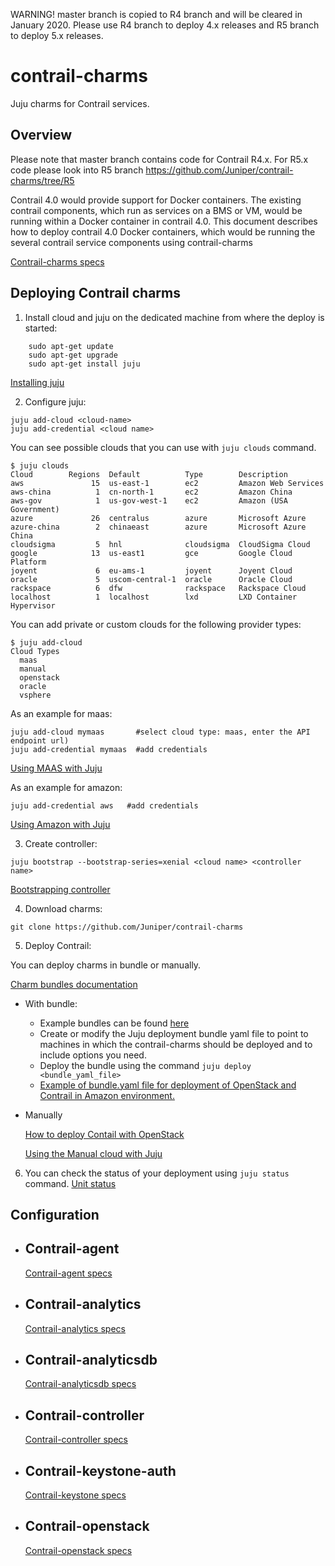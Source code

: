 WARNING! master branch is copied to R4 branch and will be cleared in January 2020.
Please use R4 branch to deploy 4.x releases and R5 branch to deploy 5.x releases.

# contrail-charms
Juju charms for Contrail services.

Overview
--------

Please note that master branch contains code for Contrail R4.x. For R5.x code please look into R5 branch https://github.com/Juniper/contrail-charms/tree/R5

Contrail 4.0 would provide support for Docker containers. The existing contrail components, which run as services on a BMS or VM, would be running within a Docker container in contrail 4.0.
This document describes how to deploy contrail 4.0 Docker containers, which would be running the several contrail service components using contrail-charms

[Contrail-charms specs](specs/contrail-charms.md)

Deploying Contrail charms
-------------------------

1. Install cloud and juju on the dedicated machine from where the deploy is started:
```
    sudo apt-get update
    sudo apt-get upgrade
    sudo apt-get install juju
```
[Installing juju](https://docs.jujucharms.com/2.4/en/getting-started)

2. Configure juju:
```
juju add-cloud <cloud-name>
juju add-credential <cloud name>
```

You can see possible clouds that you can use with `juju clouds` command.
```
$ juju clouds
Cloud        Regions  Default          Type        Description
aws               15  us-east-1        ec2         Amazon Web Services
aws-china          1  cn-north-1       ec2         Amazon China
aws-gov            1  us-gov-west-1    ec2         Amazon (USA Government)
azure             26  centralus        azure       Microsoft Azure
azure-china        2  chinaeast        azure       Microsoft Azure China
cloudsigma         5  hnl              cloudsigma  CloudSigma Cloud
google            13  us-east1         gce         Google Cloud Platform
joyent             6  eu-ams-1         joyent      Joyent Cloud
oracle             5  uscom-central-1  oracle      Oracle Cloud
rackspace          6  dfw              rackspace   Rackspace Cloud
localhost          1  localhost        lxd         LXD Container Hypervisor
```

You can add private or custom clouds for the following provider types:
```
$ juju add-cloud
Cloud Types
  maas
  manual
  openstack
  oracle
  vsphere
```

As an example for maas:
```
juju add-cloud mymaas       #select cloud type: maas, enter the API endpoint url)
juju add-credential mymaas  #add credentials
```

[Using MAAS with Juju](https://docs.jujucharms.com/2.4/en/clouds-maas)

As an example for amazon:
```
juju add-credential aws   #add credentials
```

[Using Amazon with Juju](https://docs.jujucharms.com/2.4/en/help-aws)

3. Create controller:
```
juju bootstrap --bootstrap-series=xenial <cloud name> <controller name>
```
[Bootstrapping controller](https://docs.jujucharms.com/2.4/en/controllers-creating)

4. Download charms:
```
git clone https://github.com/Juniper/contrail-charms
```

5. Deploy Contrail:

  You can deploy charms in bundle or manually.

  [Charm bundles documentation](https://docs.jujucharms.com/2.4/en/charms-bundles)

- With bundle:
    - Example bundles can be found [here](./examples)
    - Create or modify the Juju deployment bundle yaml file to point to machines in which the contrail-charms should be deployed and to include options you need.
    - Deploy the bundle using the command `juju deploy <bundle_yaml_file>`
    - [Example of bundle.yaml file for deployment of OpenStack and Contrail in Amazon environment.](./examples/contrail-docker-bundle-ha.yaml)

- Manually

    [How to deploy Contail with OpenStack](./manual-deploy.md)

    [Using the Manual cloud with Juju](https://docs.jujucharms.com/2.4/en/clouds-manual)

6. You can check the status of your deployment using `juju status` command.
[Unit status](https://docs.jujucharms.com/2.4/en/reference-status)

Configuration
-------------

- ## Contrail-agent
    [Contrail-agent specs](contrail-agent/README.md)

- ## Contrail-analytics
    [Contrail-analytics specs](contrail-analytics/README.md)

- ## Contrail-analyticsdb
    [Contrail-analyticsdb specs](contrail-analyticsdb/README.md)

- ## Contrail-controller
    [Contrail-controller specs](contrail-controller/README.md)

- ## Contrail-keystone-auth
    [Contrail-keystone specs](contrail-keystone/README.md)

- ## Contrail-openstack
    [Contrail-openstack specs](contrail-openstack/README.md)
